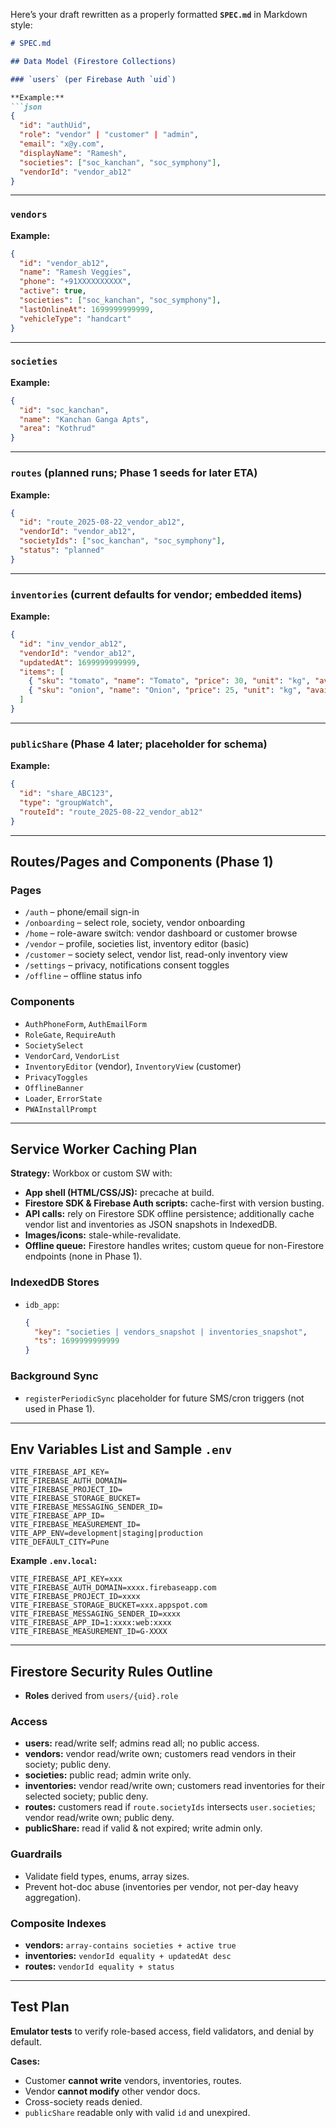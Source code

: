 Here’s your draft rewritten as a properly formatted **`SPEC.md`** in Markdown style:

````markdown
# SPEC.md

## Data Model (Firestore Collections)

### `users` (per Firebase Auth `uid`)

**Example:**
```json
{
  "id": "authUid",
  "role": "vendor" | "customer" | "admin",
  "email": "x@y.com",
  "displayName": "Ramesh",
  "societies": ["soc_kanchan", "soc_symphony"],
  "vendorId": "vendor_ab12"
}
````

---

### `vendors`

**Example:**

```json
{
  "id": "vendor_ab12",
  "name": "Ramesh Veggies",
  "phone": "+91XXXXXXXXXX",
  "active": true,
  "societies": ["soc_kanchan", "soc_symphony"],
  "lastOnlineAt": 1699999999999,
  "vehicleType": "handcart"
}
```

---

### `societies`

**Example:**

```json
{
  "id": "soc_kanchan",
  "name": "Kanchan Ganga Apts",
  "area": "Kothrud"
}
```

---

### `routes` (planned runs; Phase 1 seeds for later ETA)

**Example:**

```json
{
  "id": "route_2025-08-22_vendor_ab12",
  "vendorId": "vendor_ab12",
  "societyIds": ["soc_kanchan", "soc_symphony"],
  "status": "planned"
}
```

---

### `inventories` (current defaults for vendor; embedded items)

**Example:**

```json
{
  "id": "inv_vendor_ab12",
  "vendorId": "vendor_ab12",
  "updatedAt": 1699999999999,
  "items": [
    { "sku": "tomato", "name": "Tomato", "price": 30, "unit": "kg", "avail": true },
    { "sku": "onion", "name": "Onion", "price": 25, "unit": "kg", "avail": true }
  ]
}
```

---

### `publicShare` (Phase 4 later; placeholder for schema)

**Example:**

```json
{
  "id": "share_ABC123",
  "type": "groupWatch",
  "routeId": "route_2025-08-22_vendor_ab12"
}
```

---

## Routes/Pages and Components (Phase 1)

### Pages

* `/auth` – phone/email sign-in
* `/onboarding` – select role, society, vendor onboarding
* `/home` – role-aware switch: vendor dashboard or customer browse
* `/vendor` – profile, societies list, inventory editor (basic)
* `/customer` – society select, vendor list, read-only inventory view
* `/settings` – privacy, notifications consent toggles
* `/offline` – offline status info

### Components

* `AuthPhoneForm`, `AuthEmailForm`
* `RoleGate`, `RequireAuth`
* `SocietySelect`
* `VendorCard`, `VendorList`
* `InventoryEditor` (vendor), `InventoryView` (customer)
* `PrivacyToggles`
* `OfflineBanner`
* `Loader`, `ErrorState`
* `PWAInstallPrompt`

---

## Service Worker Caching Plan

**Strategy:** Workbox or custom SW with:

* **App shell (HTML/CSS/JS):** precache at build.
* **Firestore SDK & Firebase Auth scripts:** cache-first with version busting.
* **API calls:** rely on Firestore SDK offline persistence; additionally cache vendor list and inventories as JSON snapshots in IndexedDB.
* **Images/icons:** stale-while-revalidate.
* **Offline queue:** Firestore handles writes; custom queue for non-Firestore endpoints (none in Phase 1).

### IndexedDB Stores

* `idb_app`:

  ```json
  {
    "key": "societies | vendors_snapshot | inventories_snapshot",
    "ts": 1699999999999
  }
  ```

### Background Sync

* `registerPeriodicSync` placeholder for future SMS/cron triggers (not used in Phase 1).

---

## Env Variables List and Sample `.env`

```env
VITE_FIREBASE_API_KEY=
VITE_FIREBASE_AUTH_DOMAIN=
VITE_FIREBASE_PROJECT_ID=
VITE_FIREBASE_STORAGE_BUCKET=
VITE_FIREBASE_MESSAGING_SENDER_ID=
VITE_FIREBASE_APP_ID=
VITE_FIREBASE_MEASUREMENT_ID=
VITE_APP_ENV=development|staging|production
VITE_DEFAULT_CITY=Pune
```

**Example `.env.local`:**

```env
VITE_FIREBASE_API_KEY=xxx
VITE_FIREBASE_AUTH_DOMAIN=xxxx.firebaseapp.com
VITE_FIREBASE_PROJECT_ID=xxxx
VITE_FIREBASE_STORAGE_BUCKET=xxx.appspot.com
VITE_FIREBASE_MESSAGING_SENDER_ID=xxxx
VITE_FIREBASE_APP_ID=1:xxxx:web:xxxx
VITE_FIREBASE_MEASUREMENT_ID=G-XXXX
```

---

## Firestore Security Rules Outline

* **Roles** derived from `users/{uid}.role`

### Access

* **users:** read/write self; admins read all; no public access.
* **vendors:** vendor read/write own; customers read vendors in their society; public deny.
* **societies:** public read; admin write only.
* **inventories:** vendor read/write own; customers read inventories for their selected society; public deny.
* **routes:** customers read if `route.societyIds` intersects `user.societies`; vendor read/write own; public deny.
* **publicShare:** read if valid & not expired; write admin only.

### Guardrails

* Validate field types, enums, array sizes.
* Prevent hot-doc abuse (inventories per vendor, not per-day heavy aggregation).

### Composite Indexes

* **vendors:** `array-contains societies + active true`
* **inventories:** `vendorId equality + updatedAt desc`
* **routes:** `vendorId equality + status`

---

## Test Plan

**Emulator tests** to verify role-based access, field validators, and denial by default.

**Cases:**

* Customer **cannot write** vendors, inventories, routes.
* Vendor **cannot modify** other vendor docs.
* Cross-society reads denied.
* `publicShare` readable only with valid `id` and unexpired.
